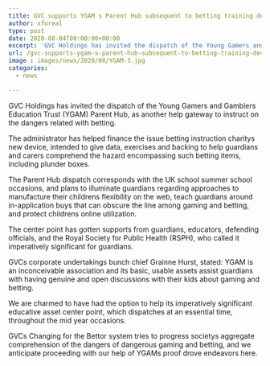 ```yaml
---
title: GVC supports YGAM s Parent Hub subsequent to betting training device launches
author: xforeal 
type: post
date: 2020-08-04T00:00:00+00:00
excerpt: 'GVC Holdings has invited the dispatch of the Young Gamers and Gamblers Education Trust (YGAM) Parent Hub, as another help entrance to instruct on the dangers related with gambling '
url: /gvc-supports-ygam-s-parent-hub-subsequent-to-betting-training-device-launches/
image : images/news/2020/08/YGAM-3.jpg
categories:
  - news

---
```

GVC Holdings has invited the dispatch of the Young Gamers and Gamblers Education Trust (YGAM) Parent Hub, as another help gateway to instruct on the dangers related with betting. 

The administrator has helped finance the issue betting instruction charitys new device, intended to give data, exercises and backing to help guardians and carers comprehend the hazard encompassing such betting items, including plunder boxes. 

The Parent Hub dispatch corresponds with the UK school summer school occasions, and plans to illuminate guardians regarding approaches to manufacture their childrens flexibility on the web, teach guardians around in-application buys that can obscure the line among gaming and betting, and protect childrens online utilization. 

The center point has gotten supports from guardians, educators, defending officials, and the Royal Society for Public Health (RSPH), who called it imperatively significant for guardians. 

GVCs corporate undertakings bunch chief Grainne Hurst, stated: YGAM is an inconceivable association and its basic, usable assets assist guardians with having genuine and open discussions with their kids about gaming and betting. 

We are charmed to have had the option to help its imperatively significant educative asset center point, which dispatches at an essential time, throughout the mid year occasions. 

GVCs Changing for the Bettor system tries to progress societys aggregate comprehension of the dangers of dangerous gaming and betting, and we anticipate proceeding with our help of YGAMs proof drove endeavors here.